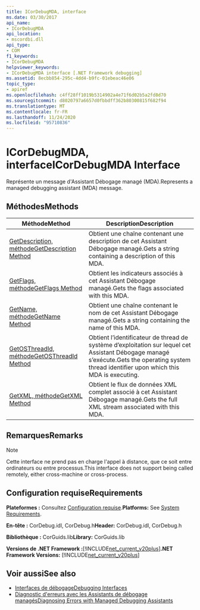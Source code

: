 ```yaml
---
title: ICorDebugMDA, interface
ms.date: 03/30/2017
api_name:
- ICorDebugMDA
api_location:
- mscordbi.dll
api_type:
- COM
f1_keywords:
- ICorDebugMDA
helpviewer_keywords:
- ICorDebugMDA interface [.NET Framework debugging]
ms.assetid: 8ecbb854-295c-4dd4-b9fc-01ebeac46e06
topic_type:
- apiref
ms.openlocfilehash: c4ff28ff1019b5314902a4e71f6d02b5a2fd8d70
ms.sourcegitcommit: d8020797a6657d0fbbdff362b80300815f682f94
ms.translationtype: MT
ms.contentlocale: fr-FR
ms.lasthandoff: 11/24/2020
ms.locfileid: "95710836"
---
```

# <a name="icordebugmda-interface"></a><span data-ttu-id="2bf4b-102">ICorDebugMDA, interface</span><span class="sxs-lookup"><span data-stu-id="2bf4b-102">ICorDebugMDA Interface</span></span>

<span data-ttu-id="2bf4b-103">Représente un message d'Assistant Débogage managé (MDA).</span><span class="sxs-lookup"><span data-stu-id="2bf4b-103">Represents a managed debugging assistant (MDA) message.</span></span>  
  
## <a name="methods"></a><span data-ttu-id="2bf4b-104">Méthodes</span><span class="sxs-lookup"><span data-stu-id="2bf4b-104">Methods</span></span>  
  
|<span data-ttu-id="2bf4b-105">Méthode</span><span class="sxs-lookup"><span data-stu-id="2bf4b-105">Method</span></span>|<span data-ttu-id="2bf4b-106">Description</span><span class="sxs-lookup"><span data-stu-id="2bf4b-106">Description</span></span>|  
|------------|-----------------|  
|[<span data-ttu-id="2bf4b-107">GetDescription, méthode</span><span class="sxs-lookup"><span data-stu-id="2bf4b-107">GetDescription Method</span></span>](icordebugmda-getdescription-method.md)|<span data-ttu-id="2bf4b-108">Obtient une chaîne contenant une description de cet Assistant Débogage managé.</span><span class="sxs-lookup"><span data-stu-id="2bf4b-108">Gets a string containing a description of this MDA.</span></span>|  
|[<span data-ttu-id="2bf4b-109">GetFlags, méthode</span><span class="sxs-lookup"><span data-stu-id="2bf4b-109">GetFlags Method</span></span>](icordebugmda-getflags-method.md)|<span data-ttu-id="2bf4b-110">Obtient les indicateurs associés à cet Assistant Débogage managé.</span><span class="sxs-lookup"><span data-stu-id="2bf4b-110">Gets the flags associated with this MDA.</span></span>|  
|[<span data-ttu-id="2bf4b-111">GetName, méthode</span><span class="sxs-lookup"><span data-stu-id="2bf4b-111">GetName Method</span></span>](icordebugmda-getname-method.md)|<span data-ttu-id="2bf4b-112">Obtient une chaîne contenant le nom de cet Assistant Débogage managé.</span><span class="sxs-lookup"><span data-stu-id="2bf4b-112">Gets a string containing the name of this MDA.</span></span>|  
|[<span data-ttu-id="2bf4b-113">GetOSThreadId, méthode</span><span class="sxs-lookup"><span data-stu-id="2bf4b-113">GetOSThreadId Method</span></span>](icordebugmda-getosthreadid-method.md)|<span data-ttu-id="2bf4b-114">Obtient l’identificateur de thread de système d’exploitation sur lequel cet Assistant Débogage managé s’exécute.</span><span class="sxs-lookup"><span data-stu-id="2bf4b-114">Gets the operating system thread identifier upon which this MDA is executing.</span></span>|  
|[<span data-ttu-id="2bf4b-115">GetXML, méthode</span><span class="sxs-lookup"><span data-stu-id="2bf4b-115">GetXML Method</span></span>](icordebugmda-getxml-method.md)|<span data-ttu-id="2bf4b-116">Obtient le flux de données XML complet associé à cet Assistant Débogage managé.</span><span class="sxs-lookup"><span data-stu-id="2bf4b-116">Gets the full XML stream associated with this MDA.</span></span>|  
  
## <a name="remarks"></a><span data-ttu-id="2bf4b-117">Remarques</span><span class="sxs-lookup"><span data-stu-id="2bf4b-117">Remarks</span></span>  
  
> [!NOTE]
> <span data-ttu-id="2bf4b-118">Cette interface ne prend pas en charge l'appel à distance, que ce soit entre ordinateurs ou entre processus.</span><span class="sxs-lookup"><span data-stu-id="2bf4b-118">This interface does not support being called remotely, either cross-machine or cross-process.</span></span>  
  
## <a name="requirements"></a><span data-ttu-id="2bf4b-119">Configuration requise</span><span class="sxs-lookup"><span data-stu-id="2bf4b-119">Requirements</span></span>  

 <span data-ttu-id="2bf4b-120">**Plateformes :** Consultez [Configuration requise](../../get-started/system-requirements.md).</span><span class="sxs-lookup"><span data-stu-id="2bf4b-120">**Platforms:** See [System Requirements](../../get-started/system-requirements.md).</span></span>  
  
 <span data-ttu-id="2bf4b-121">**En-tête :** CorDebug.idl, CorDebug.h</span><span class="sxs-lookup"><span data-stu-id="2bf4b-121">**Header:** CorDebug.idl, CorDebug.h</span></span>  
  
 <span data-ttu-id="2bf4b-122">**Bibliothèque :** CorGuids.lib</span><span class="sxs-lookup"><span data-stu-id="2bf4b-122">**Library:** CorGuids.lib</span></span>  
  
 <span data-ttu-id="2bf4b-123">**Versions de .NET Framework :**[!INCLUDE[net_current_v20plus](../../../../includes/net-current-v20plus-md.md)]</span><span class="sxs-lookup"><span data-stu-id="2bf4b-123">**.NET Framework Versions:** [!INCLUDE[net_current_v20plus](../../../../includes/net-current-v20plus-md.md)]</span></span>  
  
## <a name="see-also"></a><span data-ttu-id="2bf4b-124">Voir aussi</span><span class="sxs-lookup"><span data-stu-id="2bf4b-124">See also</span></span>

- [<span data-ttu-id="2bf4b-125">Interfaces de débogage</span><span class="sxs-lookup"><span data-stu-id="2bf4b-125">Debugging Interfaces</span></span>](debugging-interfaces.md)
- [<span data-ttu-id="2bf4b-126">Diagnostic d'erreurs avec les Assistants de débogage managés</span><span class="sxs-lookup"><span data-stu-id="2bf4b-126">Diagnosing Errors with Managed Debugging Assistants</span></span>](../../debug-trace-profile/diagnosing-errors-with-managed-debugging-assistants.md)

